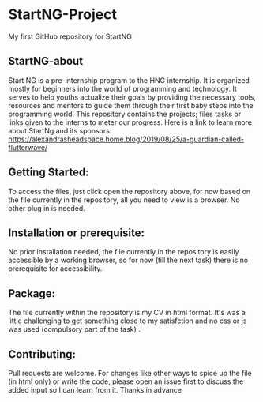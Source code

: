 # StartNG-Project
My first GitHub repository for StartNG
## StartNG-about
Start NG is a pre-internship program to the HNG internship. It is organized mostly for beginners into the world of programming and technology. It serves to help youths actualize their goals by providing the necessary tools, resources and mentors to guide them through their first baby steps into the programming world. This repository contains the projects; files tasks or links given to the interns to meter our progress. Here is a link to learn more about StartNg and its sponsors: https://alexandrasheadspace.home.blog/2019/08/25/a-guardian-called-flutterwave/ 
## Getting Started:
To access the files, just click open the repository above, for now based on the file currently in the repository,  all you need to view is a browser. No other plug in is needed. 
## Installation or prerequisite:
No prior installation needed, the file currently in the repository is easily accessible by a working browser, so for now (till the next task) there is no prerequisite for accessibility. 
## Package:
The file currently within the repository is my CV in html format. It's was a little challenging to get something close to my satisfction and no css or js was used (compulsory part of the task) .
## Contributing:
Pull requests are welcome. For changes like other ways to spice up the file (in html only) or write the code, please open an issue first to discuss the added input so I can learn from it. Thanks in advance

